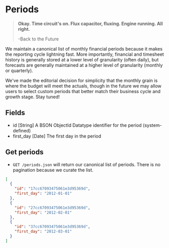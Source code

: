Periods
=======

> **Okay. Time circuit's on. Flux capacitor, fluxing. 
> Engine running. All right.**
>
> -Back to the Future

We maintain a canonical list of monthly financial periods because it makes the reporting cycle lightning fast. More importantly, financial and timesheet history is generally stored at a lower level of granularity (often daily), but forecasts are generally maintained at a higher level of granularity (monthly or quarterly).

We've made the editorial decision for simplicity that the monthly grain is where the budget will meet the actuals, though in the future we may allow users to select custom periods that better match their business cycle and growth stage. Stay tuned!


Fields
------

* id [String] A BSON ObjectId Datatype identifier for the period (system-defined)
* first_day [Date] The first day in the period


Get periods
-----------

* `GET /periods.json` will return our canonical list of periods. There is no pagination because we curate the list.

```json
[
  {
    "id": "17cc67093475061e3d95369d",
    "first_day": "2012-01-01"
  },
  {
    "id": "27cc67093475061e3d95369d",
    "first_day": "2012-02-01"  
  },
  {
    "id": "37cc67093475061e3d95369d",
    "first_day": "2012-03-01"
  }
]
```

